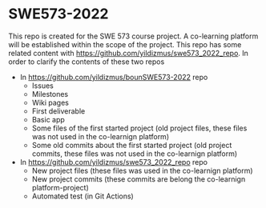 # SWE573-2022
This repo is created for the SWE 573 course project. A co-learning platform will be established within the scope of the project.
This repo has some related content with https://github.com/yildizmus/swe573_2022_repo.
In order to clarify the contents of these two repos
* In https://github.com/yildizmus/bounSWE573-2022 repo
  * Issues
  * Milestones
  * Wiki pages
  * First deliverable
  * Basic app
  * Some files of the first started project (old project files, these files was not used in the co-learnign platform)
  * Some old commits about the first started project (old project commits, these files was not used in the co-learnign platform)
* In https://github.com/yildizmus/swe573_2022_repo repo
  * New project files (these files was used in the co-learnign platform)
  * New project commits (these commits are belong the co-learnign platform-project)
  * Automated test (in Git Actions)
